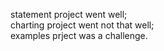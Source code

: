 statement project went well;  
charting project went not that well;  
examples prject was a challenge.  